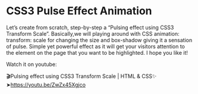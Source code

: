 # CSS3 Pulse Effect Animation

Let’s create from scratch, step-by-step a “Pulsing effect using CSS3 Transform Scale”. Basically,we will playing around with CSS animation: transform: scale for changing the size and box-shadow giving it a sensation of pulse.
Simple yet powerful effect as it will get your visitors attention to the element on the page that you want to be highlighted.
I hope you like it!

Watch it on youtube:

🎬Pulsing effect using CSS3 Transform Scale | HTML & CSS✨
➤https://youtu.be/ZwZx45Xgjco
